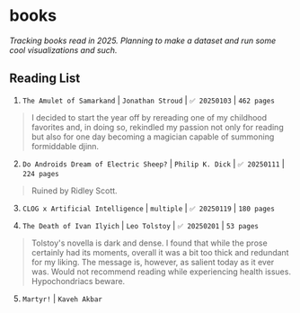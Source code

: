 # books
_Tracking books read in 2025. Planning to make a dataset and run some cool visualizations and such._

## Reading List
1. `The Amulet of Samarkand` | `Jonathan Stroud` | `✅ 20250103` | `462 pages`

> I decided to start the year off by rereading one of my childhood favorites and, in doing so, rekindled my passion not only for reading but also for one day becoming a magician capable of summoning formiddable djinn.

2. `Do Androids Dream of Electric Sheep?` | `Philip K. Dick` | `✅ 20250111` | `224 pages`

> Ruined by Ridley Scott.

3. `CLOG x Artificial Intelligence` | `multiple` | `✅ 20250119` | `180 pages`

4. `The Death of Ivan Ilyich` | `Leo Tolstoy` | `✅ 20250201` | `53 pages`

> Tolstoy's novella is dark and dense. I found that while the prose certainly had its moments, overall it was a bit too thick and redundant for my liking. The message is, however, as salient today as it ever was. Would not recommend reading while experiencing health issues. Hypochondriacs beware.

5. `Martyr!` | `Kaveh Akbar`

